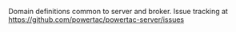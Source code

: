 Domain definitions common to server and broker. Issue tracking at https://github.com/powertac/powertac-server/issues
